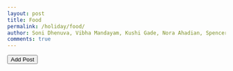 ```yaml
---
layout: post
title: Food
permalink: /holiday/food/
author: Soni Dhenuva, Vibha Mandayam, Kushi Gade, Nora Ahadian, Spencer Lyons
comments: true
---
```


<html>
<button onclick="location.href='{{ site.baseurl }}/holiday/post/'">Add Post</button>
</html>